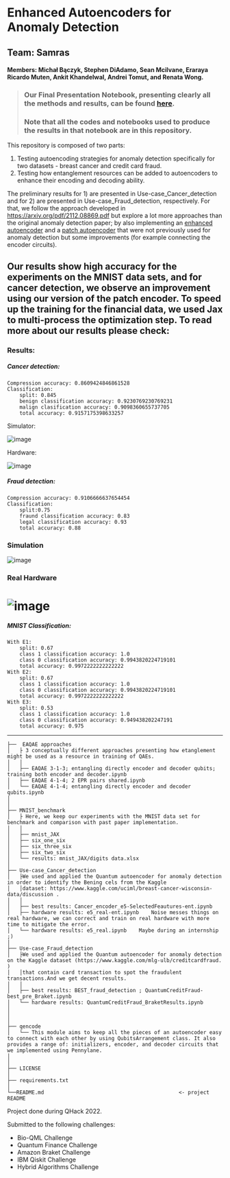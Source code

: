 # Enhanced Autoencoders for Anomaly Detection

## Team: Samras
#### Members:  Michał Bączyk, Stephen DiAdamo, Sean Mcilvane, Eraraya Ricardo Muten, Ankit Khandelwal, Andrei Tomut, and Renata Wong.

> ### Our Final Presentation Notebook, presenting clearly all the methods and results, can be found [here](https://colab.research.google.com/drive/1qE2KCy4SBKtLRlL55SCjvZUf4IZaC2-y?usp=sharing).
> ### Note that all the codes and notebooks used to produce the results in that notebook are in this repository.

This repository is composed of two parts: 

1) Testing autoencoding strategies for anomaly detection specifically for two datasets - breast cancer and credit card fraud.
2) Testing how entanglement resources can be added to autoencoders to enhance their encoding and decoding ability.


The preliminary results for 1) are presented in Use-case_Cancer_detection and for 2) are presented in Use-case_Fraud_detection, respectively. For that, we follow the approach developed in https://arxiv.org/pdf/2112.08869.pdf but explore a lot more approaches than the original anomaly detection paper; by also implementing an [enhanced autoencoder](https://arxiv.org/pdf/2010.06599.pdf) and a [patch autoencoder](https://arxiv.org/pdf/2112.12563.pdf) that were not previously used for anomaly detection but some improvements (for example connecting the encoder circuits).

Our results show high accuracy for the experiments on the MNIST data sets, and for cancer detection, we observe an improvement using our version of the patch encoder. To speed up the training for the financial data, we used Jax to multi-process the optimization step. To read more about our results please check: 
------------

### Results:

##### Cancer detection:
    Compression accuracy: 0.8609424846861528
    Classification:
        split: 0.845
        benign classification accuracy: 0.9230769230769231
        malign clasification accuracy: 0.9098360655737705
        total accuracy: 0.9157175398633257
 
Simulator:

![image](plots/cancer_detect_1.png)


Hardware:

![image](plots/cancer_detect_2.png)



##### Fraud detection:
    Compression accuracy: 0.9106666637654454
    Classification:
        split:0.75
        fraund classification accuracy: 0.83
        legal classification accuracy: 0.93
        total accuracy: 0.88


### Simulation 
![image](plots/cancer_detect_1.png)

### Real Hardware 
![image](plots/cancer_detect_2.png)
=======


##### MNIST Classification:
    With E1:
        split: 0.67
        class 1 classification accuracy: 1.0
        class 0 classification accuracy: 0.9943820224719101
        total accuracy: 0.9972222222222222
    With E2:
        split: 0.67
        class 1 classification accuracy: 1.0
        class 0 classification accuracy: 0.9943820224719101
        total accuracy: 0.9972222222222222
    With E3:
        split: 0.53
        class 1 classification accuracy: 1.0
        class 0 classification accuracy: 0.949438202247191
        total accuracy: 0.975

    
------------
    ├──  EAQAE approaches
    │   ├ 3 conceptually different approaches presenting how etanglement might be used as a resource in training of QAEs.
    │   │
    │   ├── EAQAE 3-1-3; entangling directly encoder and decoder qubits; training both encoder and decoder.ipynb
    │   ├── EAQAE 4-1-4; 2 EPR pairs shared.ipynb
    │   └── EAQAE 4-1-4; entangling directly encoder and decoder qubits.ipynb
    │   
    │
    ├── MNIST_benchmark   
    │   ├ Here, we keep our experiments with the MNIST data set for benchmark and comparison with past paper implementation.
    │   │
    │   ├── mnist_JAX
    │   ├── six_one_six   
    │   ├── six_three_six
    │   ├── six_two_six
    │   └── results: mnist_JAX/digits data.xlsx   
    │
    ├── Use-case_Cancer_detection
    │   ├We used and applied the Quantum autoencoder for anomaly detection in order to identify the Bening cels from the Kaggle
    │   │dataset: https://www.kaggle.com/uciml/breast-cancer-wisconsin-data/discussion . 
    │   │
    │   ├── best results: Cancer_encoder_e5-SelectedFeautures-ent.ipynb
    │   ├── hardware results: e5_real-ent.ipynb    Noise messes things on real hardware, we can correct and train on real hardware with more time to mitigate the error.                      
    │   └── hardware results: e5_real.ipynb    Maybe during an internship ;)
    │
    ├── Use-case_Fraud_detection
    │   ├We used and applied the Quantum autoencoder for anomaly detection on the Kaggle dataset (https://www.kaggle.com/mlg-ulb/creditcardfraud. ) 
    │   │that contain card transaction to spot the fraudulent transactions.And we get decent results. 
    │   │
    │   ├── best results: BEST_fraud_detection ; QuantumCreditFraud-best_pre_Braket.ipynb
    │   └── hardware results: QuantumCreditFraud_BraketResults.ipynb                       
    │   
    │      
    │
    ├── qencode                                               
    │   └── This module aims to keep all the pieces of an autoencoder easy to connect with each other by using QubitsArrangement class. It also provides a range of: initializers, encoder, and decoder circuits that we implemented using Pennylane. 
    │
    │   
    ├── LICENSE
    │   
    ├── requirements.txt
    │   
    └──README.md                                            <- project README

Project done during QHack 2022. 

Submitted to the following challenges:

- Bio-QML Challenge
- Quantum Finance Challenge
- Amazon Braket Challenge
- IBM Qiskit Challenge
- Hybrid Algorithms Challenge


